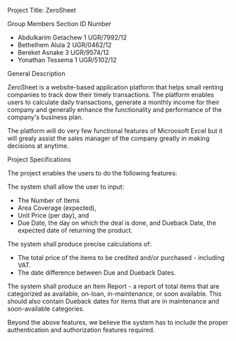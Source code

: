 Project Title: ZeroSheet

 Group Members        Section	   ID Number
- Abdulkarim Getachew      1		UGR/7992/12
- Bethelhem Alula		       2		UGR/0462/12
- Bereket Asnake		       3		UGR/9574/12
- Yonathan Tessema	       1		UGR/5102/12


General Description

ZeroSheet is a website-based application platform that helps small renting companies to track dow their timely transactions. The platform enables users to calculate daily transactions, generate a monthly income for their company and generally enhance the functionality and performance of the company's business plan.

The platform will do very few functional features of Microosoft Excel but it will grealy assist the sales manager of the company greatly in making decisions at anytime. 

Project Specifications

The project enables the users to do the following features:

The system shall allow the user to input:
- The Number of Items
- Area Coverage (expected),
- Unit Price (per day), and
- Due Date, the day on which the deal is done, and Dueback Date, the expected date of returning the product.

The system shall produce precise calculations of:
- The total price of the items to be credited and/or purchased - including VAT.
- The date difference between Due and Dueback Dates.

The system shall produce an Item Report - a report of total items that are categorized as available, on-loan, in-maintenance, or soon available. This should also contain Dueback dates for items that are in maintenance and soon-available categories.

Beyond the above features, we believe the system has to include the proper authentication and authorization features required.

